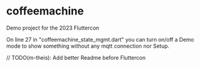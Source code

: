 # coffeemachine

Demo project for the 2023 Fluttercon

On line 27 in "coffeemachine_state_mgmt.dart" 
you can turn on/off a Demo mode to show something
without any mqtt connection nor Setup.

// TODO(m-theis): Add better Readme before Fluttercon